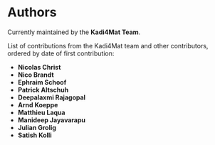 # Authors

Currently maintained by the **Kadi4Mat Team**.

List of contributions from the Kadi4Mat team and other contributors, ordered by
date of first contribution:

* **Nicolas Christ**
* **Nico Brandt**
* **Ephraim Schoof**
* **Patrick Altschuh**
* **Deepalaxmi Rajagopal**
* **Arnd Koeppe**
* **Matthieu Laqua**
* **Manideep Jayavarapu**
* **Julian Grolig**
* **Satish Kolli**
